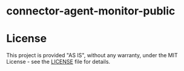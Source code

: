# connector-agent-monitor-public


# License
This project is provided "AS IS", without any warranty, under the MIT License - see the [LICENSE](./LICENSE) file for details.
